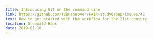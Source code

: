 ```yaml
---
title: Introducing Git on the command line
link: https://github.com/TIBHannover/FAIR-studyGroup/issues/42
text: How to get started with the workflow for the 21st century.
location: Grunwald-Haus
date: 2019-01-16
---
```

